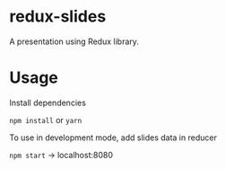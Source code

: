 # redux-slides

A presentation using Redux library. 

# Usage
Install dependencies 

`npm install` or `yarn`
 
 To use in development mode, add slides data in reducer
 
 `npm start` ->  localhost:8080
